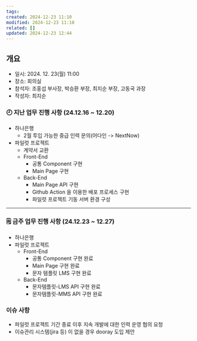 ```yaml
---
tags: 
created: 2024-12-23 11:10
modified: 2024-12-23 11:10
related: []
updated: 2024-12-23 12:44
---
```

## 개요
- 일시: 2024. 12. 23(월) 11:00  
- 장소: 회의실  
- 참석자: 조홍섭 부사장, 박승환 부장, 최지순 부장, 고동국 과장  
- 작성자: 최지순

### 🕘 지난 업무 진행 사항 (24.12.16 ~ 12.20)

- 하나은행
	- 2월 투입 가능한 중급 인력 문의(어다인 -> NextNow)
- 파일럿 프로젝트
    - 계약서 교환
    - Front-End
	    - 공통 Component 구현
	    - Main Page 구현
    - Back-End
	    - Main Page API 구현
	    - Github Action 을 이용한 배포 프로세스 구현
	    - 파일럿 프로젝트 기동 서버 환경 구성
---
### 🗒️ 금주 업무 진행 사항 (24.12.23 ~ 12.27)

- 하나은행
- 파일럿 프로젝트
    - Front-End
        - 공통 Component 구현 완료
        - Main Page 구현 완료
        - 문자 템플릿 LMS 구현 완료
    - Back-End
        - 문자템플릿-LMS API 구현 완료
        - 문자템플릿-MMS API 구현 완료

### 이슈 사항
- 파일럿 프로젝트 기간 종료 이후 지속 개발에 대한 인력 운영 협의 요청
- 이슈관리 시스템(jira 등) 이 없을 경우 dooray 도입 제안 

